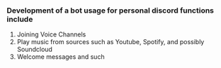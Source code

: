 <h3>Development of a bot usage for personal discord functions include</h3> 
<ol>
    <li>Joining Voice Channels</li>
    <li>Play music from sources such as Youtube, Spotify, and possibly Soundcloud</li>
    <li>Welcome messages and such</li>
</ol>
